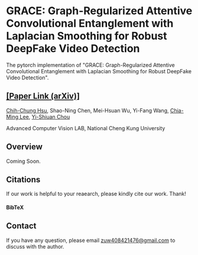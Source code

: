 # GRACE: Graph-Regularized Attentive Convolutional Entanglement with Laplacian Smoothing for Robust DeepFake Video Detection
The pytorch implementation of "GRACE: Graph-Regularized Attentive Convolutional Entanglement with Laplacian Smoothing for Robust DeepFake Video Detection".


## [[Paper Link (arXiv)]](https://arxiv.org/abs/2404.15781)

[Chih-Chung Hsu](https://cchsu.info/), Shao-Ning Chen, Mei-Hsuan Wu, Yi-Fang Wang, [Chia-Ming Lee](https://ming053l.github.io/), [Yi-Shiuan Chou](https://nelly0421.github.io/)

Advanced Computer Vision LAB, National Cheng Kung University

## Overview

Coming Soon. 




## Citations

If our work is helpful to your reaearch, please kindly cite our work. Thank!

#### BibTeX


## Contact
If you have any question, please email zuw408421476@gmail.com to discuss with the author.
